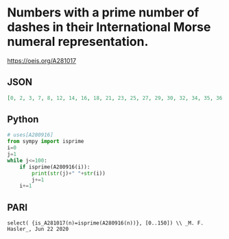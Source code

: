 # Numbers with a prime number of dashes in their International Morse numeral representation\.
https://oeis.org/A281017
## JSON
```JSON
[0, 2, 3, 7, 8, 12, 14, 16, 18, 21, 23, 25, 27, 29, 30, 32, 34, 35, 36, 38, 41, 43, 44, 46, 47, 49, 50, 52, 53, 57, 58, 61, 63, 64, 66, 67, 69, 70, 72, 74, 75, 76, 78, 81, 83, 85, 87, 89, 92, 94, 96, 98, 101, 103, 107, 109, 110, 112, 118, 121, 125, 129, 130, 134, 136, 143]
```
## Python
```Python
# uses[A280916]
from sympy import isprime
i=0
j=1
while j<=100:
    if isprime(A280916(i)):
        print(str(j)+" "+str(i))
        j+=1
    i+=1
```
## PARI
```PARI
select( {is_A281017(n)=isprime(A280916(n))}, [0..150]) \\ _M. F. Hasler_, Jun 22 2020
```

